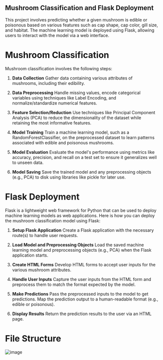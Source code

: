 ## Mushroom Classification and Flask Deployment
This project involves predicting whether a given mushroom is edible or poisonous based on various features such as cap shape, cap color, gill size, and habitat. The machine learning model is deployed using Flask, allowing users to interact with the model via a web interface.

# Mushroom Classification
Mushroom classification involves the following steps:

1. **Data Collection**
Gather data containing various attributes of mushrooms, including their edibility.

2. **Data Preprocessing**
Handle missing values, encode categorical variables using techniques like Label Encoding, and normalize/standardize numerical features.

3. **Feature Selection/Reduction**
Use techniques like Principal Component Analysis (PCA) to reduce the dimensionality of the dataset while retaining the most informative features.

4. **Model Training**
Train a machine learning model, such as a RandomForestClassifier, on the preprocessed dataset to learn patterns associated with edible and poisonous mushrooms.

5. **Model Evaluation**
Evaluate the model's performance using metrics like accuracy, precision, and recall on a test set to ensure it generalizes well to unseen data.

6. **Model Saving**
Save the trained model and any preprocessing objects (e.g., PCA) to disk using libraries like pickle for later use.

# Flask Deployment
Flask is a lightweight web framework for Python that can be used to deploy machine learning models as web applications. Here is how you can deploy the mushroom classification model using Flask:

1. **Setup Flask Application**
Create a Flask application with the necessary route(s) to handle user requests.

2. **Load Model and Preprocessing Objects**
Load the saved machine learning model and preprocessing objects (e.g., PCA) when the Flask application starts.

3. **Create HTML Forms**
Develop HTML forms to accept user inputs for the various mushroom attributes.

4. **Handle User Inputs**
Capture the user inputs from the HTML form and preprocess them to match the format expected by the model.

5. **Make Predictions**
Pass the preprocessed inputs to the model to get predictions. Map the prediction output to a human-readable format (e.g., edible or poisonous).

6. **Display Results**
Return the prediction results to the user via an HTML page.

# File Structure

![image](https://github.com/vineeth191004/Mushroom-Classification/assets/142156630/b41972df-ef42-4a4c-9a47-730649c21fab)

